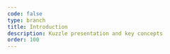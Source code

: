 ```yaml
---
code: false
type: branch
title: Introduction
description: Kuzzle presentation and key concepts
order: 100
---
```


<Redirect to="what-is-kuzzle" />

